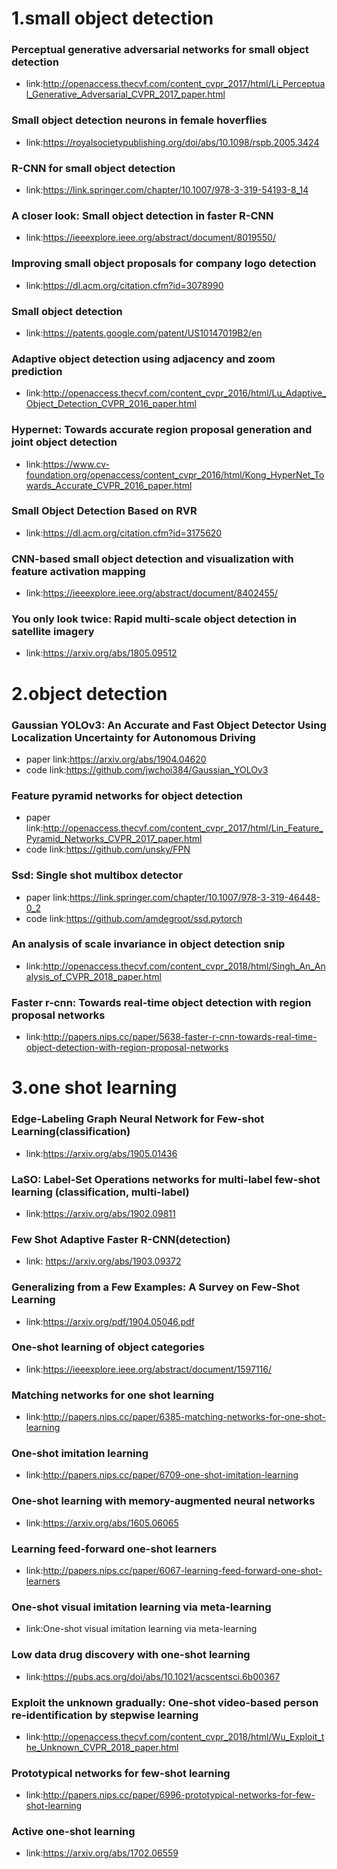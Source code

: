 
# 1.small object detection



### Perceptual generative adversarial networks for small object detection
+ link:http://openaccess.thecvf.com/content_cvpr_2017/html/Li_Perceptual_Generative_Adversarial_CVPR_2017_paper.html

### Small object detection neurons in female hoverflies
+ link:https://royalsocietypublishing.org/doi/abs/10.1098/rspb.2005.3424

### R-CNN for small object detection
+ link:https://link.springer.com/chapter/10.1007/978-3-319-54193-8_14

### A closer look: Small object detection in faster R-CNN
+ link:https://ieeexplore.ieee.org/abstract/document/8019550/

### Improving small object proposals for company logo detection
+ link:https://dl.acm.org/citation.cfm?id=3078990

### Small object detection
+ link:https://patents.google.com/patent/US10147019B2/en

### Adaptive object detection using adjacency and zoom prediction
+ link:http://openaccess.thecvf.com/content_cvpr_2016/html/Lu_Adaptive_Object_Detection_CVPR_2016_paper.html

### Hypernet: Towards accurate region proposal generation and joint object detection
+ link:https://www.cv-foundation.org/openaccess/content_cvpr_2016/html/Kong_HyperNet_Towards_Accurate_CVPR_2016_paper.html

### Small Object Detection Based on RVR
+ link:https://dl.acm.org/citation.cfm?id=3175620

### CNN-based small object detection and visualization with feature activation mapping
+ link:https://ieeexplore.ieee.org/abstract/document/8402455/

### You only look twice: Rapid multi-scale object detection in satellite imagery
+ link:https://arxiv.org/abs/1805.09512



# 2.object detection




### Gaussian YOLOv3: An Accurate and Fast Object Detector Using Localization Uncertainty for Autonomous Driving
+ paper link:https://arxiv.org/abs/1904.04620
+ code link:https://github.com/jwchoi384/Gaussian_YOLOv3

### Feature pyramid networks for object detection
+ paper link:http://openaccess.thecvf.com/content_cvpr_2017/html/Lin_Feature_Pyramid_Networks_CVPR_2017_paper.html
+ code link:https://github.com/unsky/FPN

### Ssd: Single shot multibox detector
+ paper link:https://link.springer.com/chapter/10.1007/978-3-319-46448-0_2
+ code link:https://github.com/amdegroot/ssd.pytorch

### An analysis of scale invariance in object detection snip
+ link:http://openaccess.thecvf.com/content_cvpr_2018/html/Singh_An_Analysis_of_CVPR_2018_paper.html

### Faster r-cnn: Towards real-time object detection with region proposal networks
+ link:http://papers.nips.cc/paper/5638-faster-r-cnn-towards-real-time-object-detection-with-region-proposal-networks




# 3.one shot learning




### Edge-Labeling Graph Neural Network for Few-shot Learning(classification)
+ link:https://arxiv.org/abs/1905.01436

### LaSO: Label-Set Operations networks for multi-label few-shot learning (classification, multi-label)
+ link:https://arxiv.org/abs/1902.09811

### Few Shot Adaptive Faster R-CNN(detection)
+ link: https://arxiv.org/abs/1903.09372

### Generalizing from a Few Examples: A Survey on Few-Shot Learning
+ link:https://arxiv.org/pdf/1904.05046.pdf

### One-shot learning of object categories
+ link:https://ieeexplore.ieee.org/abstract/document/1597116/

### Matching networks for one shot learning
+ link:http://papers.nips.cc/paper/6385-matching-networks-for-one-shot-learning

### One-shot imitation learning
+ link:http://papers.nips.cc/paper/6709-one-shot-imitation-learning

### One-shot learning with memory-augmented neural networks
+ link:https://arxiv.org/abs/1605.06065

### Learning feed-forward one-shot learners
+ link:http://papers.nips.cc/paper/6067-learning-feed-forward-one-shot-learners

### One-shot visual imitation learning via meta-learning
+ link:One-shot visual imitation learning via meta-learning

### Low data drug discovery with one-shot learning
+ link:https://pubs.acs.org/doi/abs/10.1021/acscentsci.6b00367

### Exploit the unknown gradually: One-shot video-based person re-identification by stepwise learning
+ link:http://openaccess.thecvf.com/content_cvpr_2018/html/Wu_Exploit_the_Unknown_CVPR_2018_paper.html

### Prototypical networks for few-shot learning
+ link:http://papers.nips.cc/paper/6996-prototypical-networks-for-few-shot-learning

### Active one-shot learning
+ link:https://arxiv.org/abs/1702.06559

